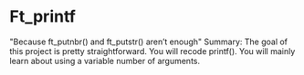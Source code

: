 # Ft_printf
"Because ft_putnbr() and ft_putstr() aren’t enough" Summary: The goal of this project is pretty straightforward. You will recode printf(). You will mainly learn about using a variable number of arguments.
